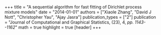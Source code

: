 +++
title = "A sequential algorithm for fast fitting of Dirichlet process mixture models"
date = "2014-01-01"
authors = ["Xiaole Zhang", "David J Nott", "Christopher Yau", "Ajay Jasra"]
publication_types = ["2"]
publication = "Journal of Computational and Graphical Statistics, (23), 4, _pp. 1143--1162_"
math = true
highlight = true
[header]
+++
